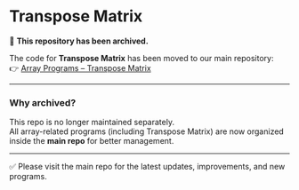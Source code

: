 # Transpose Matrix

🚨 **This repository has been archived.**

The code for **Transpose Matrix** has been moved to our main repository:  
👉 [Array Programs – Transpose Matrix](https://github.com/<your-username>/<main-repo>/tree/main/array/transpose-matrix)

---

### Why archived?
This repo is no longer maintained separately.  
All array-related programs (including Transpose Matrix) are now organized inside the **main repo** for better management.

---

✅ Please visit the main repo for the latest updates, improvements, and new programs.
